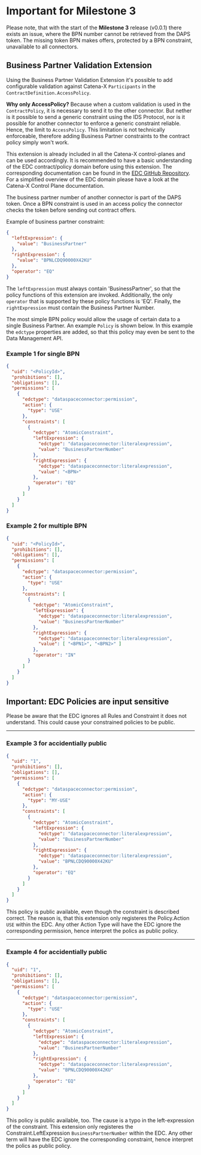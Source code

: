 # Important for Milestone 3

Please note, that with the start of the **Milestone 3** release (v0.0.1) there exists an issue, where the BPN number cannot be retrieved from the DAPS token. The missing token BPN makes offers, protected by a BPN constraint, unavailable to all connectors.

## Business Partner Validation Extension

Using the Business Partner Validation Extension it's possible to add configurable validation against
Catena-X `Participants` in the `ContractDefinition.AccessPolicy`.

**Why only AccessPolicy?** Because when a custom validation is used in the `ContractPolicy`, it is necessary
to send it to the other connector. But nether is it possible to send a generic constraint using the IDS Protocol,
nor is it possible for another connector to enforce a generic constraint reliable. Hence, the limit
to `AccessPolicy`. This limitation is not technically enforceable, therefore adding Business Partner constraints to the
contract policy simply won't work.

This extension is already included in all the Catena-X control-planes and can be used accordingly.
It is recommended to have a basic understanding of the EDC contract/policy domain before using this extension. The
corresponding documentation can
be found in the [EDC GitHub Repository](https://github.com/eclipse-dataspaceconnector/DataSpaceConnector). For a
simplified overview of the EDC domain please have a look at the Catena-X Control Plane documentation.

The business partner number of another connector is part of the DAPS token. Once a BPN constraint is used in an access
policy the connector checks the token before sending out contract offers.

Example of business partner constraint:

```json
{
  "leftExpression": {
    "value": "BusinessPartner"
  },
  "rightExpression": {
    "value": "BPNLCDQ90000X42KU"
  },
  "operator": "EQ"
}
```

The `leftExpression` must always contain 'BusinessPartner', so that the policy functions of this extension are invoked.
Additionally, the only `operator` that is supported by these policy functions is 'EQ'. Finally, the `rightExpression`
must contain the Business Partner Number.

The most simple BPN policy would allow the usage of certain data to a single Business Partner. An example `Policy` is
shown below. In this example the `edctype` properties are added, so that this policy may even be sent to the Data
Management API.

### Example 1 for single BPN

```json
{
  "uid": "<PolicyId>",
  "prohibitions": [],
  "obligations": [],
  "permissions": [
    {
      "edctype": "dataspaceconnector:permission",
      "action": {
        "type": "USE"
      },
      "constraints": [
        {
          "edctype": "AtomicConstraint",
          "leftExpression": {
            "edctype": "dataspaceconnector:literalexpression",
            "value": "BusinessPartnerNumber"
          },
          "rightExpression": {
            "edctype": "dataspaceconnector:literalexpression",
            "value": "<BPN>"
          },
          "operator": "EQ"
        }
      ]
    }
  ]
}
```

### Example 2 for multiple BPN

```json
{
  "uid": "<PolicyId>",
  "prohibitions": [],
  "obligations": [],
  "permissions": [
    {
      "edctype": "dataspaceconnector:permission",
      "action": {
        "type": "USE"
      },
      "constraints": [
        {
          "edctype": "AtomicConstraint",
          "leftExpression": {
            "edctype": "dataspaceconnector:literalexpression",
            "value": "BusinessPartnerNumber"
          },
          "rightExpression": {
            "edctype": "dataspaceconnector:literalexpression",
            "value": [ "<BPN1>", "<BPN2>" ]
          },
          "operator": "IN"
        }
      ]
    }
  ]
}
```

## Important: EDC Policies are input sensitive

Please be aware that the EDC ignores all Rules and Constraint it does not understand. This could cause your constrained policies to be public.

---

### Example 3 for accidentially public

```json
{
  "uid": "1",
  "prohibitions": [],
  "obligations": [],
  "permissions": [
    {
      "edctype": "dataspaceconnector:permission",
      "action": {
        "type": "MY-USE"
      },
      "constraints": [
        {
          "edctype": "AtomicConstraint",
          "leftExpression": {
            "edctype": "dataspaceconnector:literalexpression",
            "value": "BusinessPartnerNumber"
          },
          "rightExpression": {
            "edctype": "dataspaceconnector:literalexpression",
            "value": "BPNLCDQ90000X42KU"
          },
          "operator": "EQ"
        }
      ]
    }
  ]
}
```

This policy is public available, even though the constraint is described correct. The reason is, that this extension only registeres the Policy.Action `USE` within the EDC. Any other Action Type will have the EDC ignore the corresponding permission, hence interpret the polics as public policy.

---

### Example 4 for accidentially public

```json
{
  "uid": "1",
  "prohibitions": [],
  "obligations": [],
  "permissions": [
    {
      "edctype": "dataspaceconnector:permission",
      "action": {
        "type": "USE"
      },
      "constraints": [
        {
          "edctype": "AtomicConstraint",
          "leftExpression": {
            "edctype": "dataspaceconnector:literalexpression",
            "value": "BusinesPartnerNumber"
          },
          "rightExpression": {
            "edctype": "dataspaceconnector:literalexpression",
            "value": "BPNLCDQ90000X42KU"
          },
          "operator": "EQ"
        }
      ]
    }
  ]
}
```

This policy is public available, too. The cause is a typo in the left-expression of the constraint. This extension only registeres the Constraint.LeftExpression `BusinessPartnerNumber` within the EDC. Any other term will have the EDC ignore the corresponding constraint, hence interpret the polics as public policy.
